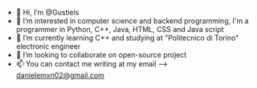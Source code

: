 - 👋 Hi, I’m @Gustiels
- 👀 I’m interested in computer science and backend programming, I'm a programmer in Python, C++, Java, HTML, CSS and Java script
- 🌱 I’m currently learning C++ and studying at "Politecnico di Torino" electronic engineer
- 💞️ I’m looking to collaborate on open-source project
- 📫 You can contact me writing at my email --> danielemxn02@gmail.com

<!---
Gustiels/Gustiels is a ✨ special ✨ repository because its `README.md` (this file) appears on your GitHub profile.
You can click the Preview link to take a look at your changes.
--->
